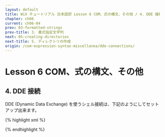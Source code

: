 ```yaml
---
layout: default
title: WiX チュートリアル 日本語訳 Lesson 6 COM、式の構文、その他 / 4. DDE 接続
chapter: ch06
current: ch06-04
prev: 03-formatted-strings
prev-title: 3. 書式指定文字列
next: 05-creating-directories
next-title: 5. ディレクトリの作成
origin: /com-expression-syntax-miscellanea/dde-connections/
---
```

#  Lesson 6 COM、式の構文、その他

## 4. DDE 接続

DDE (Dynamic Data Exchange) を使うシェル接続は、下記のようにしてセットアップ出来ます。

{% highlight xml %}
<ProgId Id='Program.xyz' Description='Program handling .xyz'
    Advertise='yes'>
  <Extension Id='xyz' ContentType='text/sql'>
    <Verb Id='open' Sequence='1' Command='Open' Argument='"%1"'/>
  </Extension>
  <Extension Id='xyz0' ContentType='text/sql'>
    <Verb Id='open' Sequence='1' Command='Open' Argument='"%1"'/>
  </Extension>
</ProgId>

<Component Id='regSetup' Guid='YOURGUID-6D8A-4AE2-9D9F-3E074F13A029'>
  <Registry Root='HKLM'
      Key='SOFTWARE\Classes\Program.xyz\shell\open\ddeexec'
      Type='string' Value='[\[]open("%1")[\]]' KeyPath='yes'/>
  <Registry Root='HKLM'
      Key='SOFTWARE\Classes\Program.xyz\shell\open\ddeexec\application'
      Type='string' Value='Program.xyz' />
  <Registry Root='HKLM'
      Key='SOFTWARE\Classes\Program.xyz\shell\open\ddeexec\topic'
      Type='string' Value='System' />
</Component>
{% endhighlight %}
